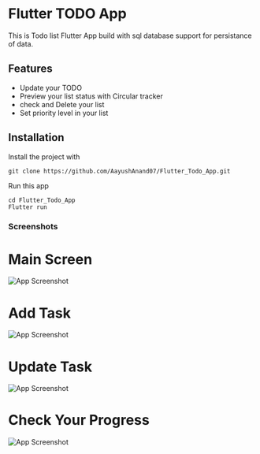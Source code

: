 
# Flutter TODO App

This is Todo list Flutter App build with sql database support for
 persistance of data. 
 

 


## Features

- Update your TODO
- Preview your list status with Circular tracker
- check and Delete your list
- Set priority level in your list

  
## Installation

Install the project with 

```
git clone https://github.com/AayushAnand07/Flutter_Todo_App.git
```


Run this app 

```
cd Flutter_Todo_App
Flutter run
```
    
### Screenshots
 # Main Screen

![App Screenshot](https://user-images.githubusercontent.com/41218074/130396134-7679056f-b04b-407c-8e46-c31e9da4bb48.jpg)

#
#


# Add Task
![App Screenshot](https://user-images.githubusercontent.com/41218074/130396753-4db05297-5014-4b79-9271-cb09b9515fa5.jpg)
#
#


# Update Task
![App Screenshot](https://user-images.githubusercontent.com/41218074/130396824-0ba87ad4-a441-49ac-a8c4-0a235a68dbe9.jpg)
#
#


# Check Your Progress
![App Screenshot](https://user-images.githubusercontent.com/41218074/130396929-42a55594-e25a-4581-8252-34122ca4e709.jpg)

  